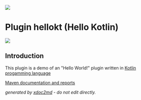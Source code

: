 ![](http://dev.lutece.paris.fr/jenkins/buildStatus/icon?job=plugin-hellokt-deploy)
# Plugin hellokt (Hello Kotlin)

![](http://dev.lutece.paris.fr/plugins/plugin-hellokt/images/kotlin.png)

## Introduction

This plugin is a demo of an "Hello World!" plugin written in [Kotlin progamming language](https://kotlinlang.org/) 


[Maven documentation and reports](http://dev.lutece.paris.fr/plugins/plugin-hellokt/)



 *generated by [xdoc2md](https://github.com/lutece-platform/tools-maven-xdoc2md-plugin) - do not edit directly.*